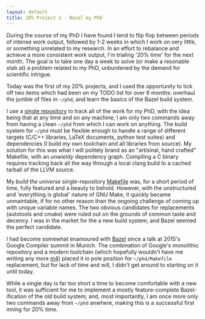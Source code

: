 ```yaml
---
layout: default
title: 20% Project 1 - Bazel my PhD
---
```


During the course of my PhD I have found I tend to flip flop between periods of intense work output, followed by 1-2 weeks in which I work on very little, or something unrelated to my research. In an effort to rebalance and achieve a more consistent work output, I'm trialing '20% time' for the next month. The goal is to take one day a week to solve (or make a resonable stab at) a problem related to my PhD, unburdened by the demand for scientific intrigue.

Today was the first of my 20% projects, and I used the opportunity to tick off two items which had been on my TODO list for over 6 months: overhaul the jumble of files in `~/phd`, and learn the basics of the Bazel build system.

I use a [single repository](https://github.com/ChrisCummins/phd) to track all of the work for my PhD, with the idea being that at any time and on any machine, I am only two commands away from having a clean `~/phd` from which I can work on anything. The build system for `~/phd` must be flexible enough to handle a range of different targets (C/C++ libraries, LaTeX documents, python test suites) and dependencies (I build my own toolchain and all libraries from source). My solution for this was what I will politely brand as an "artisinal, hand crafted" Makefile, with an *unwieldy* dependency graph. Compiling a C binary requires tracking back all the way through a local clang build to a cached tarball of the LLVM source.

My *build the universe* single-repository [Makefile](https://github.com/ChrisCummins/phd/blob/0f8ad81bf030080fd5cb89d338aaa914f50fb504/Makefile) was, for a short period of time, fully featured and a beauty to behold. However, with the unstructured and 'everything is global' nature of GNU Make, it quickly became unmaintable, if for no other reason than the ongoing challenge of coming up with unique variable names. The two obvious candidates for replacements (autotools and cmake) were ruled out on the grounds of common taste and decency. I was in the market for the a new build system, and Bazel seemed the perfect candidate.

I had become somewhat enamoured with [Bazel](https://bazel.build/) since a talk at 2015's Google Compiler summit in Munich. The combination of Google's monolithic repository and a modern toolchain (which hopefully wouldn't have me writing any more [m4](https://autotools.io/autoconf/macros.html)) placed it in pole position for `~/phd/Makefile` replacement, but for lack of time and will, I didn't get around to starting on it until today.

While a single day is far too short a time to become comfortable with a new tool, it was sufficient for me to implement a mostly feature-complete Bazel-ification of the old build system; and, most importantly, I am once more only two commands away from `~/phd` anwhere, making this is a successful first inning for 20% time.
